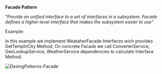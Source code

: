 **Facade Pattern**

*"Provide an unified interface to a set of interfaces in a subsystem. Facade defines a higher-level interface that makes the subsystem easier to use"*

Example:

In this example we implement WeataherFacade Interfaces wich provides GetTempInCity Method, On concrete Facade we call ConverterService, GeoLookupService, WeatherService dependencies to calculate Interface Method.

![DesingPatterns-Facade](https://user-images.githubusercontent.com/11037848/148261754-7ea86bc3-e369-49fe-b2fc-0ce5c4c5dec1.png)

